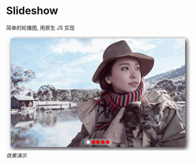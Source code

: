 # Slideshow
简单的轮播图, 用原生 JS 实现

![image](https://github.com/NiceFreak/Slideshow/blob/master/record.gif)<br>*效果演示*
